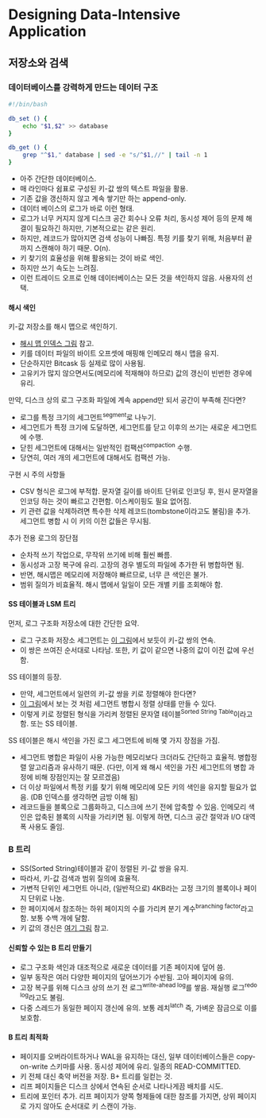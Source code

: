 # Designing Data-Intensive Application

## 저장소와 검색

### 데이터베이스를 강력하게 만드는 데이터 구조

```bash
#!/bin/bash

db_set () {
    echo "$1,$2" >> database
}

db_get () {
    grep "^$1," database | sed -e "s/^$1,//" | tail -n 1
}
```

- 아주 간단한 데이터베이스.
- 매 라인마다 쉼표로 구성된 키-값 쌍의 텍스트 파일을 활용.
- 기존 값을 갱신하지 않고 계속 쌓기만 하는 append-only.
- 데이터 베이스의 로그가 바로 이런 형태.
- 로그가 너무 커지지 않게 디스크 공간 회수나 오류 처리, 동시성 제어 등의 문제 해결이 필요하긴 하지만, 기본적으로는 같은 원리.
- 하지만, 레코드가 많아지면 검색 성능이 나빠짐. 특정 키를 찾기 위해, 처음부터 끝까지 스캔해야 하기 때문. O(n).
- 키 찾기의 효율성을 위해 활용되는 것이 바로 색인.
- 하지만 쓰기 속도는 느려짐.
- 이런 트레이드 오프로 인해 데이터베이스는 모든 것을 색인하지 않음. 사용자의 선택.

#### 해시 색인

키-값 저장소를 해시 맵으로 색인하기.

- [해시 맵 인덱스 그림](https://www.safaribooksonline.com/library/view/designing-data-intensive-applications/9781491903063/assets/ddia_0301.png) 참고.
- 키를 데이터 파일의 바이트 오프셋에 매핑해 인메모리 해시 맵을 유지.
- 단순하지만 Bitcask 등 실제로 많이 사용됨.
- 고유키가 많지 않으면서도(메모리에 적재해야 하므로) 값의 갱신이 빈번한 경우에 유리.

만약, 디스크 상의 로그 구조화 파일에 계속 append만 되서 공간이 부족해 진다면?

- 로그를 특정 크기의 세그먼트<sup>segment</sup>로 나누기.
- 세그먼트가 특정 크기에 도달하면, 세그먼트를 닫고 이후의 쓰기는 새로운 세그먼트에 수행.
- 닫힌 세그먼트에 대해서는 일반적인 컴팩션<sup>compaction</sup> 수행.
- 당연히, 여러 개의 세그먼트에 대해서도 컴팩션 가능.

구현 시 주의 사항들

- CSV 형식은 로그에 부적합. 문자열 길이를 바이트 단위로 인코딩 후, 원시 문자열을 인코딩 하는 것이 빠르고 간편함. 이스케이핑도 필요 없어짐.
- 키 관련 값을 삭제하려면 특수한 삭제 레코드(tombstone이라고도 불림)을 추가. 세그먼트 병합 시 이 키의 이전 값들은 무시됨.

추가 전용 로그의 장단점

- 순차적 쓰기 작업으로, 무작위 쓰기에 비해 훨씬 빠름.
- 동시성과 고장 복구에 유리. 고장의 경우 별도의 파일에 추가한 뒤 병합하면 됨.
- 반면, 해시맵은 메모리에 저장해야 빠르므로, 너무 큰 색인은 불가.
- 범위 질의가 비효율적. 해시 맵에서 일일이 모든 개별 키를 조회해야 함.

#### SS 테이블과 LSM 트리

먼저, 로그 구조화 저장소에 대한 간단한 요약.

- 로그 구조화 저장소 세그먼트는 [이 그림](https://www.safaribooksonline.com/library/view/designing-data-intensive-applications/9781491903063/assets/ddia_0303.png)에서 보듯이 키-값 쌍의 연속.
- 이 쌍은 쓰여진 순서대로 나타남. 또한, 키 값이 같으면 나중의 값이 이전 값에 우선함.

SS 테이블의 등장.

- 만약, 세그먼트에서 일련의 키-값 쌍을 키로 정렬해야 한다면?
- [이 그림](https://www.safaribooksonline.com/library/view/designing-data-intensive-applications/9781491903063/assets/ddia_0304.png)에서 보는 것 처럼 세그먼트 병합시 정렬 상태를 만들 수 있다.
- 이렇게 키로 정렬된 형식을 가리켜 정렬된 문자열 테이블<sup>Sorted String Table</sup>이라고 함. 또는 SS 테이블.

SS 테이블은 해시 색인을 가진 로그 세그먼트에 비해 몇 가지 장점을 가짐.

- 세그먼트 병합은 파일이 사용 가능한 메모리보다 크더라도 간단하고 효율적. 병합정렬 알고리즘과 유사하기 때문. (다만, 이게 왜 해시 색인을 가진 세그먼트의 병합 과정에 비해 장점인지는 잘 모르겠음)
- 더 이상 파일에서 특정 키를 찾기 위해 메모리에 모든 키의 색인을 유지할 필요가 없음. (DB 인덱스를 생각하면 금방 이해 됨)
- 레코드들을 블록으로 그룹화하고, 디스크에 쓰기 전에 압축할 수 있음. 인메모리 색인은 압축된 블록의 시작을 가리키면 됨. 이렇게 하면, 디스크 공간 절약과 I/O 대역폭 사용도 줄임.

### B 트리

- SS(Sorted String)테이블과 같이 정렬된 키-값 쌍을 유지.
- 따라서, 키-값 검색과 범위 질의에 효율적.
- 가변적 단위인 세그먼트 아니라, (일반적으로) 4KB라는 고정 크기의 블록이나 페이지 단위로 나눔.
- 한 페이지에서 참조하는 하위 페이지의 수를 가리켜 분기 계수<sup>branching factor</sup>라고 함. 보통 수백 개에 달함.
- 키 값의 갱신은 [여기 그림](https://www.safaribooksonline.com/library/view/designing-data-intensive-applications/9781491903063/assets/ddia_0307.png) 참고.

#### 신뢰할 수 있는 B 트리 만들기

- 로그 구조화 색인과 대조적으로 새로운 데이터를 기존 페이지에 덮어 씀.
- 일부 동작은 여러 다양한 페이지의 덮어쓰기가 수반됨. 고아 페이지에 유의.
- 고장 복구를 위해 디스크 상의 쓰기 전 로그<sup>write-ahead log</sup>를 쌓음. 재실행 로그<sup>redo log</sup>라고도 불림.
- 다중 스레드가 동일한 페이지 갱신에 유의. 보통 레치<sup>latch</sup> 즉, 가벼운 잠금으로 이를 보호함.

#### B 트리 최적화

- 페이지를 오버라이트하거나 WAL을 유지하는 대신, 일부 데이터베이스들은 copy-on-write 스키마를 사용. 동시성 제어에 유리. 일종의 READ-COMMITTED.
- 키 전체 대신 축약 버전을 저장. B+ 트리를 일컫는 것.
- 리프 페이지들은 디스크 상에서 연속된 순서로 나타나게끔 배치를 시도.
- 트리에 포인터 추가. 리프 페이지가 양쪽 형제들에 대한 참조를 가지면, 상위 페이지로 가지 않아도 순서대로 키 스캔이 가능.



